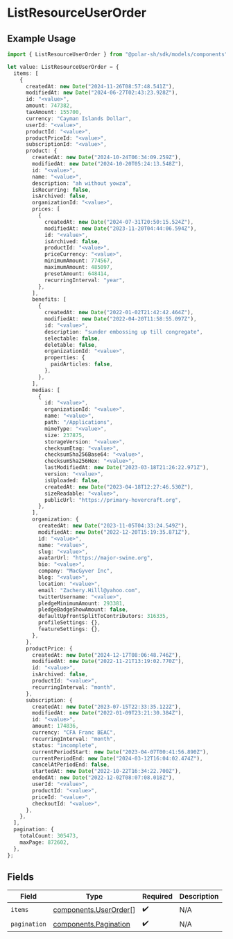# ListResourceUserOrder

## Example Usage

```typescript
import { ListResourceUserOrder } from "@polar-sh/sdk/models/components";

let value: ListResourceUserOrder = {
  items: [
    {
      createdAt: new Date("2024-11-26T08:57:48.541Z"),
      modifiedAt: new Date("2024-06-27T02:43:23.928Z"),
      id: "<value>",
      amount: 747382,
      taxAmount: 155700,
      currency: "Cayman Islands Dollar",
      userId: "<value>",
      productId: "<value>",
      productPriceId: "<value>",
      subscriptionId: "<value>",
      product: {
        createdAt: new Date("2024-10-24T06:34:09.259Z"),
        modifiedAt: new Date("2024-10-20T05:24:13.548Z"),
        id: "<value>",
        name: "<value>",
        description: "ah without yowza",
        isRecurring: false,
        isArchived: false,
        organizationId: "<value>",
        prices: [
          {
            createdAt: new Date("2024-07-31T20:50:15.524Z"),
            modifiedAt: new Date("2023-11-20T04:44:06.594Z"),
            id: "<value>",
            isArchived: false,
            productId: "<value>",
            priceCurrency: "<value>",
            minimumAmount: 774567,
            maximumAmount: 485097,
            presetAmount: 648414,
            recurringInterval: "year",
          },
        ],
        benefits: [
          {
            createdAt: new Date("2022-01-02T21:42:42.464Z"),
            modifiedAt: new Date("2022-04-20T11:58:55.097Z"),
            id: "<value>",
            description: "sunder embossing up till congregate",
            selectable: false,
            deletable: false,
            organizationId: "<value>",
            properties: {
              paidArticles: false,
            },
          },
        ],
        medias: [
          {
            id: "<value>",
            organizationId: "<value>",
            name: "<value>",
            path: "/Applications",
            mimeType: "<value>",
            size: 237875,
            storageVersion: "<value>",
            checksumEtag: "<value>",
            checksumSha256Base64: "<value>",
            checksumSha256Hex: "<value>",
            lastModifiedAt: new Date("2023-03-18T21:26:22.971Z"),
            version: "<value>",
            isUploaded: false,
            createdAt: new Date("2023-04-18T12:27:46.530Z"),
            sizeReadable: "<value>",
            publicUrl: "https://primary-hovercraft.org",
          },
        ],
        organization: {
          createdAt: new Date("2023-11-05T04:33:24.549Z"),
          modifiedAt: new Date("2022-12-20T15:19:35.871Z"),
          id: "<value>",
          name: "<value>",
          slug: "<value>",
          avatarUrl: "https://major-swine.org",
          bio: "<value>",
          company: "MacGyver Inc",
          blog: "<value>",
          location: "<value>",
          email: "Zachery.Hilll@yahoo.com",
          twitterUsername: "<value>",
          pledgeMinimumAmount: 293381,
          pledgeBadgeShowAmount: false,
          defaultUpfrontSplitToContributors: 316335,
          profileSettings: {},
          featureSettings: {},
        },
      },
      productPrice: {
        createdAt: new Date("2024-12-17T08:06:48.746Z"),
        modifiedAt: new Date("2022-11-21T13:19:02.770Z"),
        id: "<value>",
        isArchived: false,
        productId: "<value>",
        recurringInterval: "month",
      },
      subscription: {
        createdAt: new Date("2023-07-15T22:33:35.122Z"),
        modifiedAt: new Date("2022-01-09T23:21:30.384Z"),
        id: "<value>",
        amount: 174836,
        currency: "CFA Franc BEAC",
        recurringInterval: "month",
        status: "incomplete",
        currentPeriodStart: new Date("2023-04-07T00:41:56.890Z"),
        currentPeriodEnd: new Date("2024-03-12T16:04:02.474Z"),
        cancelAtPeriodEnd: false,
        startedAt: new Date("2022-10-22T16:34:22.700Z"),
        endedAt: new Date("2022-12-02T08:07:08.018Z"),
        userId: "<value>",
        productId: "<value>",
        priceId: "<value>",
        checkoutId: "<value>",
      },
    },
  ],
  pagination: {
    totalCount: 305473,
    maxPage: 872602,
  },
};
```

## Fields

| Field                                                          | Type                                                           | Required                                                       | Description                                                    |
| -------------------------------------------------------------- | -------------------------------------------------------------- | -------------------------------------------------------------- | -------------------------------------------------------------- |
| `items`                                                        | [components.UserOrder](../../models/components/userorder.md)[] | :heavy_check_mark:                                             | N/A                                                            |
| `pagination`                                                   | [components.Pagination](../../models/components/pagination.md) | :heavy_check_mark:                                             | N/A                                                            |